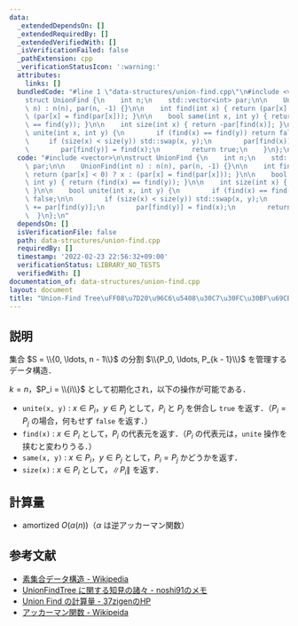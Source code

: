 ```yaml
---
data:
  _extendedDependsOn: []
  _extendedRequiredBy: []
  _extendedVerifiedWith: []
  _isVerificationFailed: false
  _pathExtension: cpp
  _verificationStatusIcon: ':warning:'
  attributes:
    links: []
  bundledCode: "#line 1 \"data-structures/union-find.cpp\"\n#include <vector>\n\n\
    struct UnionFind {\n    int n;\n    std::vector<int> par;\n\n    UnionFind(int\
    \ n) : n(n), par(n, -1) {}\n\n    int find(int x) { return (par[x] < 0) ? x :\
    \ (par[x] = find(par[x])); }\n\n    bool same(int x, int y) { return (find(x)\
    \ == find(y)); }\n\n    int size(int x) { return -par[find(x)]; }\n\n    bool\
    \ unite(int x, int y) {\n        if (find(x) == find(y)) return false;\n\n   \
    \     if (size(x) < size(y)) std::swap(x, y);\n        par[find(x)] += par[find(y)];\n\
    \        par[find(y)] = find(x);\n        return true;\n    }\n};\n"
  code: "#include <vector>\n\nstruct UnionFind {\n    int n;\n    std::vector<int>\
    \ par;\n\n    UnionFind(int n) : n(n), par(n, -1) {}\n\n    int find(int x) {\
    \ return (par[x] < 0) ? x : (par[x] = find(par[x])); }\n\n    bool same(int x,\
    \ int y) { return (find(x) == find(y)); }\n\n    int size(int x) { return -par[find(x)];\
    \ }\n\n    bool unite(int x, int y) {\n        if (find(x) == find(y)) return\
    \ false;\n\n        if (size(x) < size(y)) std::swap(x, y);\n        par[find(x)]\
    \ += par[find(y)];\n        par[find(y)] = find(x);\n        return true;\n  \
    \  }\n};\n"
  dependsOn: []
  isVerificationFile: false
  path: data-structures/union-find.cpp
  requiredBy: []
  timestamp: '2022-02-23 22:56:32+09:00'
  verificationStatus: LIBRARY_NO_TESTS
  verifiedWith: []
documentation_of: data-structures/union-find.cpp
layout: document
title: "Union-Find Tree\uFF08\u7D20\u96C6\u5408\u30C7\u30FC\u30BF\u69CB\u9020\uFF09"
---
```


## 説明

集合 $S = \\{0, \ldots, n - 1\\}$ の分割 $\\{P_0, \ldots, P_{k - 1}\\}$ を管理するデータ構造．

$k = n$，$P_i = \\{i\\}$ として初期化され，以下の操作が可能である．

* `unite(x, y)` : $x \in P_i$，$y \in P_j$ として，$P_i$ と $P_j$ を併合し `true` を返す．（$P_i = P_j$ の場合，何もせず `false` を返す．）
* `find(x)` : $x \in P_i$ として，$P_i$ の代表元を返す．（$P_i$ の代表元は，`unite` 操作を挟むと変わりうる．）
* `same(x, y)` : $x \in P_i$，$y \in P_j$ として，$P_i = P_j$ かどうかを返す．
* `size(x)` : $x \in P_i$ として，$\|P_i\|$ を返す．

## 計算量

* $\textrm{amortized}~O(\alpha(n))$（$\alpha$ は逆アッカーマン関数）

## 参考文献

* [素集合データ構造 - Wikipedia](https://w.wiki/4SK8)
* [UnionFindTree に関する知見の諸々 - noshi91のメモ](https://noshi91.hatenablog.com/entry/2018/05/30/191943)
* [Union Find の計算量 - 37zigenのHP](https://37zigen.com/union-find-complexity-1/)
* [アッカーマン関数 - Wikipeida](https://w.wiki/456T)
